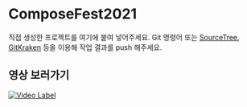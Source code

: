 # ComposeFest2021
직접 생성한 프로젝트를 여기에 붙여 넣어주세요.
Git 명령어 또는 [SourceTree](https://www.sourcetreeapp.com/), [GitKraken](https://www.gitkraken.com/) 등을 이용해 작업 결과를 push 해주세요.

## 영상 보러가기 
[![Video Label](https://img.youtube.com/vi/x0oZvTaSzcY/0.jpg)](https://youtu.be/x0oZvTaSzcY)